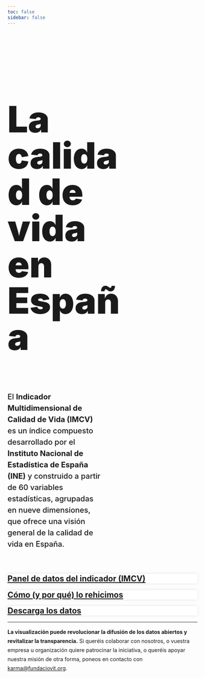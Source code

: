 ```yaml
---
toc: false
sidebar: false
---
```


<style>

.hero {
  display: flex;
  flex-direction: column;
  font-family: var(--sans-serif);
  margin: 4rem 0 4rem;
  text-wrap: balance;
}

.hero h1 {
  max-width: 100%;
  padding-bottom: 2rem;
  font-size: 16vw;
  font-weight: 900;
  line-height: 1;
  background-clip: text;
}

.hero h2 {
  margin: 0;
  max-width: 100%;
  font-size: 20px;
  font-style: initial;
  font-weight: 500;
  line-height: 1.5;
  color: var(--theme-foreground-muted);
}

.card {
  background-color:white;
  border: none;
  box-shadow: 0 0 .5rem rgba(0,0,0,0.1);
}

.card h2 {
  margin-top: 1rem;
}

iframe {
  width: 100%;
  border:none;
  -ms-zoom: 0.85;
  -moz-transform: scale(0.85);
  -moz-transform-origin: 0 0;
  -o-transform: scale(0.85);
  -o-transform-origin: 0 0;
  -webkit-transform: scale(0.85);
  -webkit-transform-origin: 0 0;
  height: 36rem;
  border-radius: 1rem;
  box-shadow: 0 0 1rem rgba(0,0,0,0.15);
  pointer-events:none;
}

#observablehq-footer {
  display:none;
}

.endnote {
  font-family: var(--sans-serif);
  line-height: 1.5rem;
  color: var(--theme-foreground-muted);
}

@media (min-width: 640px) {
  .hero h1 {
    font-size: 6rem;
    max-width: 60%;
  }
  .hero h2 {
    max-width: 50%;
  }
}

</style>

<div class="hero">
  <h1>La calidad de vida en España</h1>
  <h2>El <strong>Indicador Multidimensional de Calidad de Vida (IMCV)</strong> es un índice compuesto desarrollado por el <strong>Instituto Nacional de Estadística de España (INE)</strong> y construido a partir de 60 variables estadísticas, agrupadas en nueve dimensiones, que ofrece una visión general de la calidad de vida en España.
</h2>
</div>

<!-- <iframe id="iframe" scrolling="no" src="https://sequera.fndvit.org/"></iframe> -->


<div class="grid grid-cols-3">
  <div class="card">
    <h2><a href="imcv-dashboard">Panel de datos del indicador (IMCV)</a></h2>
  </div>
  <div class="card">
    <h2><a href="making-of">Cómo (y por qué) lo rehicimos</a></h2>
  </div>
  <div class="card">
    <h2><a href="data">Descarga los datos</a></h2>
  </div>
</div>

--- 
<p class="endnote"><strong>La visualización puede revolucionar la difusión de los datos abiertos y revitalizar la transparencia.</strong> Si queréis colaborar con nosotros, o vuestra empresa u organización quiere patrocinar la iniciativa, o queréis apoyar nuestra misión de otra forma, poneos en contacto con <a href="mailto:karma@fundaciovit.org">karma@fundaciovit.org</a>.</p>